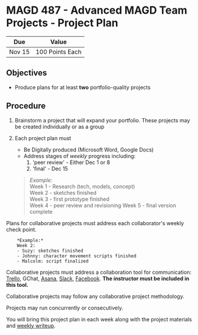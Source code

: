 # MAGD 487 - Advanced MAGD Team Projects - Project Plan

Due  | Value
------- | -------
Nov 15 | 100 Points Each

## Objectives
+ Produce plans for at least **two** portfolio-quality projects

## Procedure
1. Brainstorm a project that will expand your portfolio.
These projects may be created individually or as a group

2. Each project plan must
	+	Be Digitally produced (Microsoft Word, Google Docs)
	+ Address stages of _weekly_ progress including:
		1. 'peer review' - Either Dec 1 or 8
		3. 'final' - Dec 15

	> *Example:*<br>
	> Week 1 - Research (tech, models, concept)<br>
	> Week 2 - sketches finished <br>
	> Week 3 - first prototype finished <br>
	> Week 4 - peer review and revisioning
	> Week 5 - final version complete


Plans for collaborative projects must address each collaborator's weekly check point.

		*Example:*
		Week 2:
		- Suzy: sketches finished
		- Johnny: character movement scripts finished
		- Malcolm: script finalized

Collaborative projects must address a collaboration tool for communication: [Trello](http://trello), GChat, [Asana](http://asana.com), [Slack](http://slack.com), [Facebook](http://messenger.com). **The instructor must be included in this tool.**

Collaborative projects may follow any collaborative project methodology.

Projects may run concurrently or consecutively.

You will bring this project plan in each week along with the project materials and [weekly writeup](WeeklyWriteup.md).
